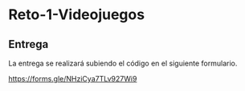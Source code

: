 # Reto-1-Videojuegos
## Entrega 
La entrega se realizará subiendo el código en el siguiente formulario.

https://forms.gle/NHziCya7TLv927Wi9
